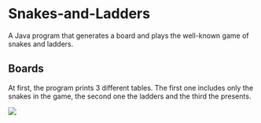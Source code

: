 # Snakes-and-Ladders
A Java program that generates a board and plays the well-known game of snakes and ladders.

## Boards
At first, the program prints 3 different tables. The first one includes only the snakes in the game, the second one the ladders and the third the presents. 
<div>
  <img src="https://raw.githubusercontent.com/mariaxarisi/Snakes-and-Ladders/imgs/board-separate.png"/>
</div>
